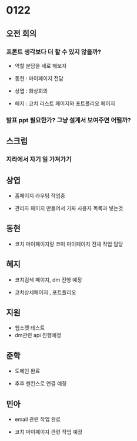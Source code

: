 # 0122 

## 오전 회의

### 프론트 생각보다 더 할 수 있지 않을까?

 - 역할 분담을 새로 해보자

 - 동현 : 마이페이지 전담

 - 상엽 : 화상회의

 - 혜지 : 코치 리스트 페이지와 포트폴리오 페이지

### 발표 ppt 필요한가? 그냥 설계서 보여주면 어떨까?

## 스크럼

### 지라에서 자기 일 가져가기

## 상엽

- 홈페이지 라우팅 작업중 

- 관리자 페이지 만들어서 가짜 사용자 목록과 넣는것

## 동현

- 코치 마이페이지랑 코미 마이페이지 전체 작업 담당

## 혜지

- 코치검색 페이지, dm 진행 예정

- 코치상세페이지 , 포트폴리오

## 지원

 - 웹소켓 테스트 
 - dm관련 api 진행예정


## 준학

- 도메인 완료

- 추후 젠킨스로 연결 예정

## 민아

- email 관련 작업 완료

- 코치 마이페이지 관련 작업 예정